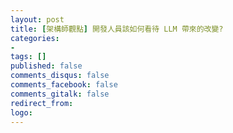 ```yaml
---
layout: post
title: [架構師觀點] 開發人員該如何看待 LLM 帶來的改變?
categories:
- 
tags: []
published: false
comments_disqus: false
comments_facebook: false
comments_gitalk: false
redirect_from:
logo: 
---
```






<!--more-->
